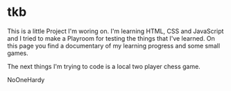 # tkb
 This is a little Project I'm woring on.
 I'm learning HTML, CSS and JavaScript and I tried to make a Playroom for testing the things that I've learned.
 On this page you find a documentary of my learning progress and some small games.
 
 The next things I'm trying to code is a local two player chess game.
 
 NoOneHardy
